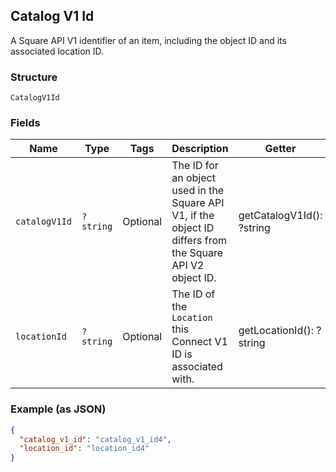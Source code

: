 ## Catalog V1 Id

A Square API V1 identifier of an item, including the object ID and its associated location ID.

### Structure

`CatalogV1Id`

### Fields

| Name | Type | Tags | Description | Getter | Setter |
|  --- | --- | --- | --- | --- | --- |
| `catalogV1Id` | `?string` | Optional | The ID for an object used in the Square API V1, if the object ID differs from the Square API V2 object ID. | getCatalogV1Id(): ?string | setCatalogV1Id(?string catalogV1Id): void |
| `locationId` | `?string` | Optional | The ID of the `Location` this Connect V1 ID is associated with. | getLocationId(): ?string | setLocationId(?string locationId): void |

### Example (as JSON)

```json
{
  "catalog_v1_id": "catalog_v1_id4",
  "location_id": "location_id4"
}
```


